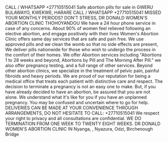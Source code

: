 CALL / WHATSAPP +27710515041 Safe abortion pills for sale in GWERU BULAWAYO, KWEKWE, HARARE  CALL / WHATSAPP +27710515041 MISSED YOUR MONTHLY PERIODS? DON'T STRESS, DR DONALD WOMEN'S ABORTION CLINIC THOHOYANDOU We have a 24 hour phone service in case of any concerns. About 90% of women feel relieved following an elective abortion, and engage positively with their lives Women's Abortion Clinic offers same day services that are safe and pain free. We use approved pills and we clean the womb so that no side effects are present, We deliver pills nationwide for those who wish to undergo the process in the comfort of their homes. We offer Abortion services including "Abortions 1 to 28 weeks and beyond, Abortions by Pill and The Morning After Pill." we also offer pregnancy testing, and a full range of other services. Beyond other abortion clinics, we specialize in the treatment of pelvic pain, painful fibroids and heavy periods. We are proud of our reputation for being a medical office that treats each patient with distinctive care and respect. The decision to terminate a pregnancy is not an easy one to make. But, if you have already decided to have an abortion, be assured that you are not alone. We understand what it's like for you if you have an unplanned pregnancy. You may be confused and uncertain where to go for help. DELIVERIES CAN BE MADE AT YOUR CONVENIENCE THROUGH ARRANGEMENTS, DO NOT HESITATE TO CALL: +27710515041 We respect your right to privacy and all consultations are confidential. WE DO TERMINATION FROM ONE WEEK TO TWENTY EIGHT WEEKS. DR DONALD WOMEN'S ABORTION CLINIC IN Nyanga, , Nyazura, Odzi, Birchenough Bridge
